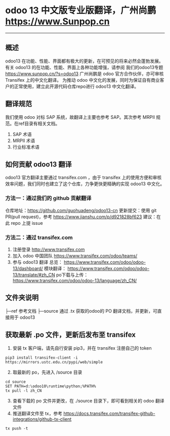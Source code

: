 # odoo 13 中文版专业版翻译，广州尚鹏 https://www.Sunpop.cn
---------------------------------------
## 概述
odoo13 在功能、性能、界面都有极大的更新，在可预见的将来必然会蓬勃发展。有关 odoo13 的在功能、性能、界面上各种功能增强，请参阅 我们的odoo13专题 https://www.sunpop.cn/?s=odoo13
广州尚鹏是 odoo 官方合作伙伴，亦可审核 Transifex 上的中文化翻译。
为推动 odoo 中文化的发展，同时为保证自有商业客户的正常使用，建立此开源代码仓库repo进行 odoo13 中文化翻译。

## 翻译规范
我们使用 odoo 对标 SAP 系统，故翻译上主要也参考 SAP。其次参考 MRPII 规范。在ref目录有相关文档。
1. SAP 术语
2. MRPII 术语
3. 行业标准术语

## 如何贡献 odoo13 翻译
odoo13 官方翻译主要通过 transifex.com ，由于 transifex 上的使用方便和审核效率问题，我们同时也建立了这个仓库，力争更快更精确的实现 odoo13 中文化。

### 方法一：通过我们的 github 贡献翻译
仓库地址：https://github.com/guohuadeng/odoo13-cn
更新提交：使用 git PR(pull request)，参考 https://www.jianshu.com/p/d921828bf623
建议：在此 repo 上提 issue

### 方法二：通过 transifex.com
1. 注册登录
http://www.transifex.com 
2. 加入 odoo 中国团队
https://www.transifex.com/odoo/teams/
3. 参与 odoo13 翻译
总览： https://www.transifex.com/odoo/odoo-13/dashboard/
模块翻译： https://www.transifex.com/odoo/odoo-13/translate/#zh_CN
po下载与上传： https://www.transifex.com/odoo/odoo-13/language/zh_CN/

## 文件夹说明
├─ref    参考文档
├─source    通过 .tx 获取的odoo的 PO 翻译文档，并更新，可直接用于 odoo13

## 获取最新 .po 文件，更新后发布至 transifex
1. 安装 tx 客户端，请先自行安装 pip3，并在 transifex 注册自己的 token
```
pip3 install transifex-client -i https://mirrors.ustc.edu.cn/pypi/web/simple
```
2. 取最新的 po，先进入 /source 目录 
```
cd source
SET PATH=d:\odoo10\runtime\python;%PATH%
tx pull -l zh_CN
```
3. 查看下载的 po 文件并更改，在 ./source 目录下，即可看到相关的 odoo 翻译文件
4. 推送翻译文件至 tx，参考 https://docs.transifex.com/transifex-github-integrations/github-tx-client
```
tx push -t
```



